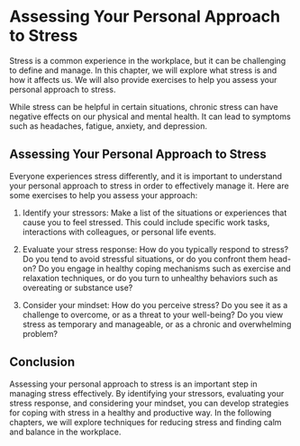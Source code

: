 Assessing Your Personal Approach to Stress
======================================================================

Stress is a common experience in the workplace, but it can be challenging to define and manage. In this chapter, we will explore what stress is and how it affects us. We will also provide exercises to help you assess your personal approach to stress.

While stress can be helpful in certain situations, chronic stress can have negative effects on our physical and mental health. It can lead to symptoms such as headaches, fatigue, anxiety, and depression.

Assessing Your Personal Approach to Stress
------------------------------------------

Everyone experiences stress differently, and it is important to understand your personal approach to stress in order to effectively manage it. Here are some exercises to help you assess your approach:

1. Identify your stressors: Make a list of the situations or experiences that cause you to feel stressed. This could include specific work tasks, interactions with colleagues, or personal life events.

2. Evaluate your stress response: How do you typically respond to stress? Do you tend to avoid stressful situations, or do you confront them head-on? Do you engage in healthy coping mechanisms such as exercise and relaxation techniques, or do you turn to unhealthy behaviors such as overeating or substance use?

3. Consider your mindset: How do you perceive stress? Do you see it as a challenge to overcome, or as a threat to your well-being? Do you view stress as temporary and manageable, or as a chronic and overwhelming problem?

Conclusion
----------

Assessing your personal approach to stress is an important step in managing stress effectively. By identifying your stressors, evaluating your stress response, and considering your mindset, you can develop strategies for coping with stress in a healthy and productive way. In the following chapters, we will explore techniques for reducing stress and finding calm and balance in the workplace.


